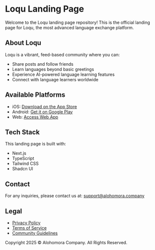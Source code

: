 # Loqu Landing Page

Welcome to the Loqu landing page repository! This is the official landing page for Loqu, the most advanced language exchange platform.

## About Loqu

Loqu is a vibrant, feed-based community where you can:

- Share posts and follow friends
- Learn languages beyond basic greetings
- Experience AI-powered language learning features
- Connect with language learners worldwide

## Available Platforms

- iOS: [Download on the App Store](https://apps.apple.com/app/loqu)
- Android: [Get it on Google Play](https://play.google.com/store/apps/details?id=xyz.loqu.app)
- Web: [Access Web App](https://app.loqu.xyz)

## Tech Stack

This landing page is built with:

- Next.js
- TypeScript
- Tailwind CSS
- Shadcn UI

## Contact

For any inquiries, please contact us at: support@alohomora.company

## Legal

- [Privacy Policy](/privacy)
- [Terms of Service](/terms)
- [Community Guidelines](/community)

Copyright 2025 © Alohomora Company. All Rights Reserved.

